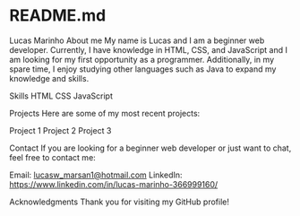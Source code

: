 # README.md


Lucas Marinho
About me
My name is Lucas and I am a beginner web developer. Currently, I have knowledge in HTML, CSS, and JavaScript and I am looking for my first opportunity as a programmer. Additionally, in my spare time, I enjoy studying other languages such as Java to expand my knowledge and skills.

Skills
HTML
CSS
JavaScript

Projects
Here are some of my most recent projects:

Project 1
Project 2
Project 3

Contact
If you are looking for a beginner web developer or just want to chat, feel free to contact me:

Email: lucasw_marsan1@hotmail.com
LinkedIn: https://www.linkedin.com/in/lucas-marinho-366999160/

Acknowledgments
Thank you for visiting my GitHub profile!